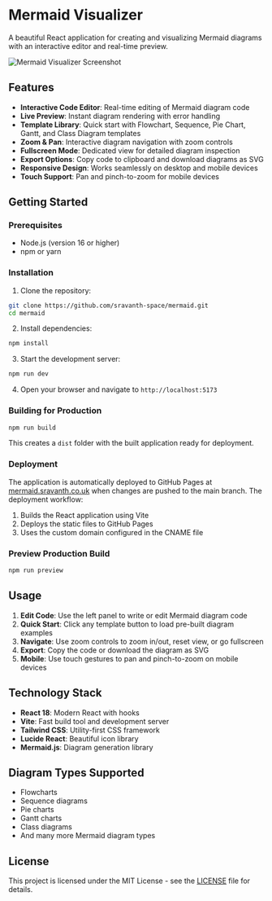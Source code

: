 # Mermaid Visualizer

A beautiful React application for creating and visualizing Mermaid diagrams with an interactive editor and real-time preview.

![Mermaid Visualizer Screenshot](https://github.com/user-attachments/assets/4e8841cc-b850-40d8-94dc-827bb61c5b40)

## Features

- **Interactive Code Editor**: Real-time editing of Mermaid diagram code
- **Live Preview**: Instant diagram rendering with error handling
- **Template Library**: Quick start with Flowchart, Sequence, Pie Chart, Gantt, and Class Diagram templates
- **Zoom & Pan**: Interactive diagram navigation with zoom controls
- **Fullscreen Mode**: Dedicated view for detailed diagram inspection
- **Export Options**: Copy code to clipboard and download diagrams as SVG
- **Responsive Design**: Works seamlessly on desktop and mobile devices
- **Touch Support**: Pan and pinch-to-zoom for mobile devices

## Getting Started

### Prerequisites

- Node.js (version 16 or higher)
- npm or yarn

### Installation

1. Clone the repository:
```bash
git clone https://github.com/sravanth-space/mermaid.git
cd mermaid
```

2. Install dependencies:
```bash
npm install
```

3. Start the development server:
```bash
npm run dev
```

4. Open your browser and navigate to `http://localhost:5173`

### Building for Production

```bash
npm run build
```

This creates a `dist` folder with the built application ready for deployment.

### Deployment

The application is automatically deployed to GitHub Pages at [mermaid.sravanth.co.uk](https://mermaid.sravanth.co.uk) when changes are pushed to the main branch. The deployment workflow:

1. Builds the React application using Vite
2. Deploys the static files to GitHub Pages
3. Uses the custom domain configured in the CNAME file

### Preview Production Build

```bash
npm run preview
```

## Usage

1. **Edit Code**: Use the left panel to write or edit Mermaid diagram code
2. **Quick Start**: Click any template button to load pre-built diagram examples
3. **Navigate**: Use zoom controls to zoom in/out, reset view, or go fullscreen
4. **Export**: Copy the code or download the diagram as SVG
5. **Mobile**: Use touch gestures to pan and pinch-to-zoom on mobile devices

## Technology Stack

- **React 18**: Modern React with hooks
- **Vite**: Fast build tool and development server
- **Tailwind CSS**: Utility-first CSS framework
- **Lucide React**: Beautiful icon library
- **Mermaid.js**: Diagram generation library

## Diagram Types Supported

- Flowcharts
- Sequence diagrams
- Pie charts
- Gantt charts
- Class diagrams
- And many more Mermaid diagram types

## License

This project is licensed under the MIT License - see the [LICENSE](LICENSE) file for details.
